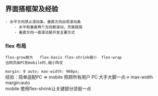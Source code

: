 ## 界面搭框架及经验
    - 水平方向禁止滚动条，垂直方向出现滚动条
        - 水平和垂直两个方向都滚动，页面摇晃
        - 垂直方向一直滚动是开发主要方式

### flex 布局
    flex-grow放大   flex-basis flex-shrink缩小  flex-wrap   
    当网页由PC到mobile时,缩小阵仗

` margin: 0 auto; max-width: 960px; `   
经验：简单适配PC => mobile 照顾所有用户 
PC 大手大脚一点-> max-width  margin:auto    
mobile 使用flex-shrink让关键部分坚挺一点